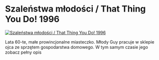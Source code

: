 Szaleństwa młodości / That Thing You Do! 1996 
=============
[![Szaleństwa młodości / That Thing You Do! 1996 ](http://vidos.pl/images/player.gif)](http://vidos.pl/szalenstwa-mlodosci-that-thing-you-do-1996)

 Lata 60-te, małe prowincjonalne miasteczko. Młody Guy pracuje w sklepie ojca ze sprzętem gospodarstwa domowego. W tym samym czasie jego zobacz pełny opis
